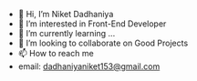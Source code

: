 - 👋 Hi, I’m Niket Dadhaniya
- 👀 I’m interested in Front-End Developer
- 🌱 I’m currently learning ...
- 💞️ I’m looking to collaborate on Good Projects
- 📫 How to reach me 
- email: dadhaniyaniket153@gmail.com

<!---
Niket47/Niket47 is a ✨ special ✨ repository because its `README.md` (this file) appears on your GitHub profile.
You can click the Preview link to take a look at your changes.
--->
